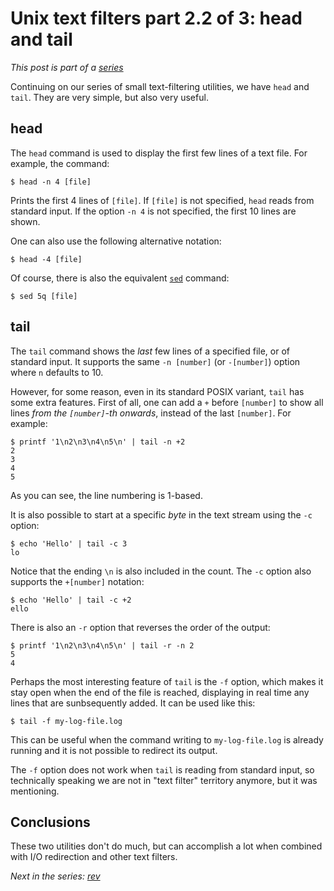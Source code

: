 # Unix text filters part 2.2 of 3: head and tail

*This post is part of a [series](../../series)*

Continuing on our series of small text-filtering utilities, we have
`head` and `tail`. They are very simple, but also very useful.

## head

The `head` command is used to display the first few lines of a text file.
For example, the command:

```
$ head -n 4 [file]
```

Prints the first 4 lines of `[file]`. If `[file]` is not specified,
`head` reads from standard input.  If the option `-n 4` is not specified,
the first 10 lines are shown.

One can also use the following alternative notation:

```
$ head -4 [file]
```

Of course, there is also the equivalent [`sed`](../2023-12-03-sed) command:

```
$ sed 5q [file]
```

## tail

The `tail` command shows the *last* few lines of a specified file,
or of standard input. It supports the same `-n [number]` (or
`-[number]`) option where `n` defaults to 10.

However, for some reason, even in its standard POSIX variant, `tail`
has some extra features. First of all, one can add a `+` before
`[number]` to show all lines *from the `[number]`-th onwards*,
instead of the last `[number]`. For example:

```
$ printf '1\n2\n3\n4\n5\n' | tail -n +2
2
3
4
5
```

As you can see, the line numbering is 1-based.

It is also possible to start at a specific *byte* in the text stream
using the `-c` option:

```
$ echo 'Hello' | tail -c 3
lo
```

Notice that the ending `\n` is also included in the count. The `-c` option
also supports the `+[number]` notation:

```
$ echo 'Hello' | tail -c +2
ello
```

There is also an `-r` option that reverses the order of the output:

```
$ printf '1\n2\n3\n4\n5\n' | tail -r -n 2
5
4
```

Perhaps the most interesting feature of `tail` is the `-f` option,
which makes it stay open when the end of the file is reached,
displaying in real time any lines that are sunbsequently added. It
can be used like this:

```
$ tail -f my-log-file.log
```

This can be useful when the command writing to `my-log-file.log`
is already running and it is not possible to redirect its output.

The `-f` option does not work when `tail` is reading from standard
input, so technically speaking we are not in "text filter" territory
anymore, but it was mentioning.

## Conclusions

These two utilities don't do much, but can accomplish a lot when combined
with I/O redirection and other text filters.

*Next in the series: [rev](../2024-03-27-rev)*
